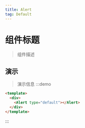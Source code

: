 ```yaml
---
title: Alert
tag: Default
---
```


# 组件标题
> 组件描述

## 演示

> 演示信息
:::demo

```html
<template>
  <div>
    <Alert type="default"></Alert>
  </div>
</template>
```

:::

